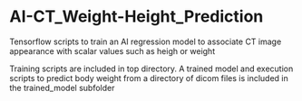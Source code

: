 # AI-CT_Weight-Height_Prediction
Tensorflow scripts to train an AI regression model to associate CT image appearance with scalar values such as heigh or weight

Training scripts are included in top directory. A trained model and execution scripts to predict body weight from a directory of dicom files is included in the trained_model subfolder

